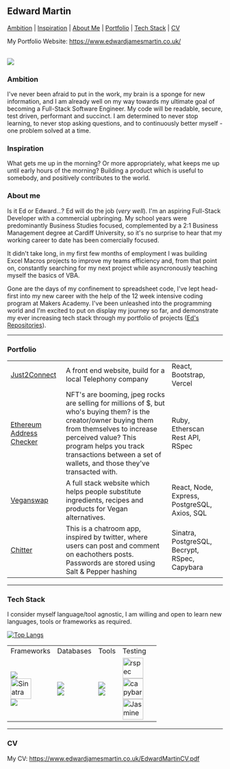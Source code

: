 ## Edward Martin



[Ambition](#Ambition) | [Inspiration](#Inspiration) | [About Me](#About) | [Portfolio](#Projects) | [Tech Stack](#Stack) | [CV](#cv)

My Portfolio Website: https://www.edwardjamesmartin.co.uk/

<br />

<img src ="https://github-readme-stats.vercel.app/api?username=EMdevelop&&show_icons=true&theme=panda&hide_rank=true&border_radius=5&hide_title=true">



### <a name="Ambition">Ambition</a>

I've never been afraid to put in the work, my brain is a sponge for new information, and I am already well on my way towards my ultimate goal of becoming a Full-Stack Software Engineer. My code will be readable, secure, test driven, performant and succinct. I am determined to never stop learning, to never stop asking questions, and to continuously better myself - one problem solved at a time.

### <a name="Inspiration">Inspiration</a>

What gets me up in the morning? Or more appropriately, what keeps me up until early hours of the morning? Building a product which is useful to somebody, and positively contributes to the world.

### <a name="About">About me</a>

Is it Ed or Edward...? Ed will do the job (_very well_). I'm an aspiring Full-Stack Developer with a commercial upbringing. My school years were predominantly Business Studies focused, complemented by a 2:1 Business Management degree at Cardiff University, so it's no surprise to hear that my working career to date has been comercially focused.

It didn't take long, in my first few months of employment I was building Excel Macros projects to improve my teams efficiency and, from that point on, constantly searching for my next project while asyncronously teaching myself the basics of VBA.

Gone are the days of my confinement to spreadsheet code, I've lept head-first into my new career with the help of the 12 week intensive coding program at Makers Academy. I've been unleashed into the programming world and I'm excited to put on display my journey so far, and demonstrate my ever increasing tech stack through my portfolio of projects ([Ed's Repositories](https://github.com/EMDevelop?tab=repositories)).


---


### <a name="Projects">Portfolio</a>

|                                                                           |                                                                                                                                                                                                                                                                          |                                               |
| ------------------------------------------------------------------------- | ------------------------------------------------------------------------------------------------------------------------------------------------------------------------------------------------------------------------------------------------------------------------ | --------------------------------------------- |
| [Just2Connect](https://github.com/EMDevelop/Just2ConnectOfficial)         | A front end website, build for a local Telephony company                                                                                                                                                                                                                 | React, Bootstrap, Vercel                      |
| [Ethereum Address Checker](https://github.com/EMDevelop/cryptoAddressWeb) | NFT's are booming, jpeg rocks are selling for millions of $, but who's buying them? is the creator/owner buying them from themselves to increase perceived value? This program helps you track transactions between a set of wallets, and those they've transacted with. | Ruby, Etherscan Rest API, RSpec               |
| [Veganswap](https://github.com/EMDevelop/veganswap)                       | A full stack website which helps people substitute ingredients, recipes and products for Vegan alternatives.                                                                                                                                                             | React, Node, Express, PostgreSQL, Axios, SQL  |
| [Chitter](https://github.com/EMDevelop/chitter-challenge)                 | This is a chatroom app, inspired by twitter, where users can post and comment on eachothers posts. Passwords are stored using Salt & Pepper hashing                                                                                                                      | Sinatra, PostgreSQL, Becrypt, RSpec, Capybara |



---



### <a name="Stack">Tech Stack</a>

I consider myself language/tool agnostic, I am willing and open to learn new languages, tools or frameworks as required.


[![Top Langs](https://github-readme-stats.vercel.app/api/top-langs/?username=emdevelop&layout=compact&theme=panda)](https://github.com/emdevelop/github-readme-stats)

|                                                                                                                                                                                                                                        |                                                                                                                                                |                                                                                                                                                      |                                                                                                                                                                                                                                                                                                                                                               |     |
| -------------------------------------------------------------------------------------------------------------------------------------------------------------------------------------------------------------------------------------- | ---------------------------------------------------------------------------------------------------------------------------------------------- | ---------------------------------------------------------------------------------------------------------------------------------------------------- | ------------------------------------------------------------------------------------------------------------------------------------------------------------------------------------------------------------------------------------------------------------------------------------------------------------------------------------------------------------- | --- |
| Frameworks                                                                                                                                                                                                                             | Databases                                                                                                                                      | Tools                                                                                                                                                | Testing                                                                                                                                                                                                                                                                                                                                                       |
| <img src="https://img.icons8.com/officel/48/000000/react.png"/><br/> <img src="http://sinatrarb.com/images/logo.png" style="height:48px;" alt='Sinatra'> <br/> <img src="https://img.icons8.com/windows/32/000000/ruby-on-rails.png"/> | <img src="https://img.icons8.com/color/48/000000/postgreesql.png"/><br/> <img src="https://img.icons8.com/color/48/000000/firebase.png"/><br/> | <img src="https://img.icons8.com/ios-filled/48/000000/console.png"/><br/> <img src="https://img.icons8.com/color/48/000000/google-sheets.png"/><br/> | <img src="https://dmlaziuk.github.io/images/rspec.png" style="height:48px;" alt='rspec'><br/> <img src="https://www.mailslurp.com/assets/brands/capybara.png" style="height:48px;" alt='capybara'><br/> <img src="https://upload.wikimedia.org/wikipedia/en/thumb/2/22/Logo_jasmine.svg/1200px-Logo_jasmine.svg.png" style="height:48px;" alt='Jasmine'><br/> |


---

### <a name="cv">CV</a>

My CV: https://www.edwardjamesmartin.co.uk/EdwardMartinCV.pdf
